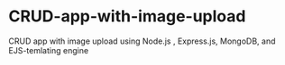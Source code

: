 # CRUD-app-with-image-upload
CRUD app with image upload using Node.js , Express.js, MongoDB, and EJS-temlating engine
